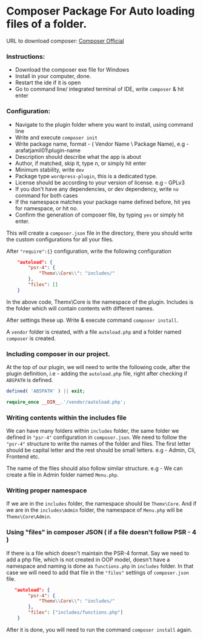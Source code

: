 # Composer Package For Auto loading files of a folder.

URL to download composer: [Composer Official](https://getcomposer.org/download/)

### Instructions:

- Download the composer exe file for Windows
- Install in your computer, done.
- Restart the ide if it is open
- Go to command line/ integrated terminal of IDE, write `composer` & hit enter

### Configuration:

- Navigate to the plugin folder where you want to install, using command line
- Write and execute `composer init`
- Write package name, format - ( Vendor Name \ Package Name), e.g - arafatjamil01\plugin-name
- Description should describe what the app is about
- Author, if matched, skip it, type n, or simply hit enter
- Minimum stability, write `dev`
- Package type `wordpress-plugin`, this is a dedicated type.
- License should be according to your version of license. e.g - GPLv3
- If you don't have any dependencies, or dev dependency, write `no` command for both cases
- If the namespace matches your package name defined before, hit yes for namespace, or hit no.
- Confirm the generation of composer file, by typing `yes` or simply hit enter.

This will create a `composer.json` file in the directory, there you should write the custom configurations for all your files.

After `"require":{}` configuration, write the following configuration

```json
    "autoload": {
        "psr-4": {
            "Themx\\Core\\": "includes/"
        },
        "files": []
    }
```
In the above code, Themx\Core is the namespace of the plugin. Includes is the folder which will contain contents with different names. 

After settings these up. Write & execute command `composer install`.

A `vendor` folder is created, with a file `autoload.php` and a folder named `composer` is created.

### Including composer in our project.

At the top of our plugin, we will need to write the following code, after the plugin definition, i.e - adding the `autoload.php` file, right after checking if `ABSPATH` is defined.

```php
defined( 'ABSPATH' ) || exit;

require_once __DIR__.'/vendor/autoload.php';
```

### Writing contents within the includes file

We can have many folders within `includes` folder, the same folder we defined in `"psr-4"` configuration in `composer.json`. We need to follow the `"psr-4"` structure to write the names of the 
folder and files. The first letter should be capital letter and the rest should be small letters. e.g - Admin, Cli, Frontend etc.

The name of the files should also follow similar structure. e.g - We can create a file in Admin folder named `Menu.php`.

### Writing proper namespace

If we are in the `includes` folder, the namespace should be `Themx\Core`. And if we are in the `includes\Admin` folder, the namespace of `Menu.php` will be `Themx\Core\Admin`.

### Using "files" in composer JSON ( if a file doesn't follow PSR - 4 )

If there is a file which doesn't maintain the PSR-4 format. Say we need to add a php file, which is not created in OOP model, doesn't have a namespace and naming is done as `functions.php` in 
`includes` folder. In that case we will need to add that file in the `"files"` settings of `composer.json` file. 

```json
   "autoload": {
        "psr-4": {
            "Themx\\Core\\": "includes/"
        },
        "files": ["includes/functions.php"]
    }
```
After it is done, you will need to run the command `composer install` again.